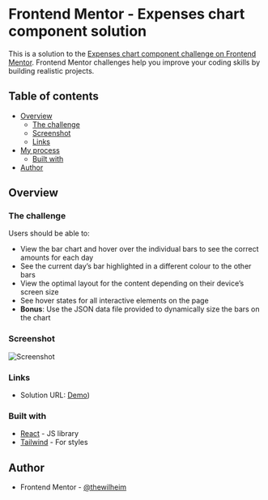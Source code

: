 # Frontend Mentor - Expenses chart component solution

This is a solution to the [Expenses chart component challenge on Frontend Mentor](https://www.frontendmentor.io/challenges/expenses-chart-component-e7yJBUdjwt). Frontend Mentor challenges help you improve your coding skills by building realistic projects. 

## Table of contents

- [Overview](#overview)
  - [The challenge](#the-challenge)
  - [Screenshot](#screenshot)
  - [Links](#links)
- [My process](#my-process)
  - [Built with](#built-with)
- [Author](#author)

## Overview

### The challenge

Users should be able to:

- View the bar chart and hover over the individual bars to see the correct amounts for each day
- See the current day’s bar highlighted in a different colour to the other bars
- View the optimal layout for the content depending on their device’s screen size
- See hover states for all interactive elements on the page
- **Bonus**: Use the JSON data file provided to dynamically size the bars on the chart

### Screenshot

![Screenshot](https://imgur.com/a/bDOwEEK)

### Links

- Solution URL: [Demo](https://thewilheim.github.io/expenses-chart-component-main/))

### Built with

- [React](https://reactjs.org/) - JS library
- [Tailwind](https://tailwindcss.com/) - For styles

## Author

- Frontend Mentor - [@thewilheim](https://www.frontendmentor.io/profile/thewilheim)
